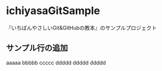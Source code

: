 # ichiyasaGitSample
『いちばんやさしいGit&GitHubの教本』のサンプルプロジェクト
## サンプル行の追加
aaaaa
bbbbb
ccccc
ddddd
ddddd
ddddd





